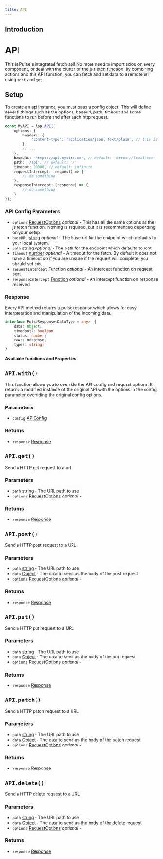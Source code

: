 ```yaml
---
title: API
---
```

## Introduction

# API

This is Pulse's integrated fetch api! No more need to import axios on every component, or deal with the clutter of the js fletch function. By combining actions and this API function, you can fetch and set data to a remote url using `post` and `get`.

## Setup

To create an api instance, you must pass a config object. This will define several things such as the options, baseurl, path, timeout and some functions to run before and after each http request.

```ts
const MyAPI = App.API({
    options: {
        headers: {
            'content-type': 'application/json, text/plain', // this is not necessary
        }
        // ...
    },
    baseURL: 'https://api.mysite.co', // default: 'https://localhost'
    path: '/api', // default: '/'
    timeout: 20000, // default: infinite 
    requestIntercept: (request) => {
        // do something
    },
    responseIntercept: (response) => {
        // do something
    }
});
```
### API Config Parameters
- `options` [RequestOptions]()  _optional_ - This has all the same options as the js fetch function. Nothing is required, but it is recommended depending on your setup
- `baseURL` [string]() _optional_ - The base url for the endpoint which defaults to your local system.
- `path` [string]() _optional_ - The path for the endpoint which defaults to root
- `timeout` [number]() _optional_ - A timeout for the fetch. By default it does not have a timeout so if you are unsure if the request will complete, you  should set this.
- `requestIntercept` [Function]() _optional_ - An intercept function on request sent
- `responseIntercept` [Function]() _optional_ - An intercept function on response received

### Response

Every API method returns a pulse response which allows for easy interpretation and manipulation of the incoming data.

```ts
interface PulseResponse<DataType = any>  {
	data: Object;
	timedout?: boolean;
	status: number;
	raw?: Response,
	type?: string;
}
```


**Available functions and Properties** 

## `API.with()` 

This function allows you to override the API config and request options. It returns a modified instance of the original API with the options in the config parameter overriding the original config options.

### Parameters
- `config` [APIConfig](#api-config-parameters)
### Returns
- `response` [Response](#response)

## `API.get()` 

Send a HTTP get request to a url

### Parameters
- `path` [string]() - The URL path to use
- `options` [RequestOptions]() _optional_ - 
### Returns
- `response` [Response](#response)

## `API.post()` 

Send a HTTP post request to a URL

### Parameters
- `path` [string]() - The URL path to use
- `data` [Object]() - The data to send as the body of the post request
- `options` [RequestOptions]() _optional_ -  
### Returns
- `response` [Response](#response)

## `API.put()` 

Send a HTTP put request to a URL

### Parameters
- `path` [string]() - The URL path to use
- `data` [Object]() - The data to send as the body of the put request
- `options` [RequestOptions]() _optional_ - 
### Returns
- `response` [Response](#response)

## `API.patch()` 

Send a HTTP patch request to a URL

### Parameters
- `path` [string]() - The URL path to use
- `data` [Object]() - The data to send as the body of the patch request
- `options` [RequestOptions]() _optional_ - 
### Returns
- `response` [Response](#response)

## `API.delete()` 

Send a HTTP delete request to a URL

### Parameters
- `path` [string]() - The URL path to use
- `data` [Object]() - The data to send as the body of the delete request
- `options` [RequestOptions]() _optional_ - 
### Returns
- `response` [Response](#response)
